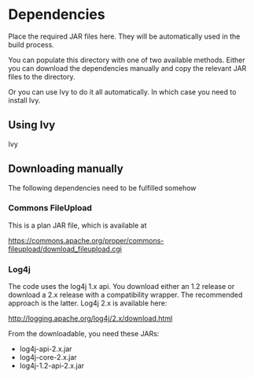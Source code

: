 # Dependencies

Place the required JAR files here. They will be automatically used in
the build process.

You can populate this directory with one of two available methods. 
Either you can download the dependencies manually and copy the relevant
JAR files to the directory. 

Or you can use Ivy to do it all automatically. In which case you need
to install Ivy. 

## Using Ivy

Ivy

## Downloading manually

The following dependencies need to be fulfilled somehow

### Commons FileUpload

This is a plan JAR file, which is available at

https://commons.apache.org/proper/commons-fileupload/download_fileupload.cgi

### Log4j

The code uses the log4j 1.x api. You download either an 1.2 release or 
download a 2.x release with a compatibility wrapper. The recommended
approach is the latter. Log4j 2.x is available here:

http://logging.apache.org/log4j/2.x/download.html

From the downloadable, you need these JARs:

* log4j-api-2.x.jar
* log4j-core-2.x.jar
* log4j-1.2-api-2.x.jar

